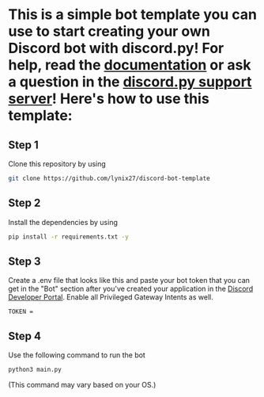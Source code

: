 # This is a simple bot template you can use to start creating your own Discord bot with discord.py! For help, read the [documentation](https://discordpy.readthedocs.io/) or ask a question in the [discord.py support server](https://discord.gg/dpy)! Here's how to use this template:

## Step 1
Clone this repository by using
```bash
git clone https://github.com/lynix27/discord-bot-template
```

## Step 2
Install the dependencies by using
```bash
pip install -r requirements.txt -y
```

## Step 3
Create a .env file that looks like this and paste your bot token that you can get in the "Bot" section after you've created your application in the [Discord Developer Portal](https://discord.com/developers/applications). Enable all Privileged Gateway Intents as well.
```
TOKEN = 
```

## Step 4
Use the following command to run the bot
```bash
python3 main.py
```
(This command may vary based on your OS.)
